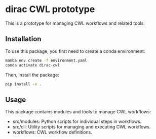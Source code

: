 # dirac CWL prototype

This is a prototype for managing CWL workflows and related tools.

## Installation

To use this package, you first need to create a conda environment:

```bash
mamba env create -f environment.yaml
conda activate dirac-cwl
```

Then, install the package:

```bash
pip install -e .
```

## Usage

This package contains modules and tools to manage CWL workflows:

- src/modules: Python scripts for individual steps in workflows.
- src/cli: Utility scripts for managing and executing CWL workflows.
- workflows: CWL workflow definitions.

